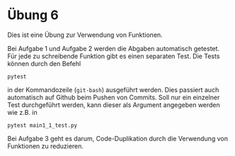 ﻿<!-- -*- coding: utf-8 -*- -->

# Übung 6

Dies ist eine Übung zur Verwendung von Funktionen.

Bei Aufgabe 1 und Aufgabe 2 werden die Abgaben automatisch getestet. 
Für jede zu schreibende Funktion gibt es einen separaten Test.
Die Tests können durch den Befehl

```
pytest
```

in der Kommandozeile (`git-bash`) ausgeführt werden. Dies passiert auch
automatisch auf Github beim Pushen von Commits. Soll nur ein einzelner Test
durchgeführt werden, kann dieser als Argument angegeben werden wie z.B. in

```
pytest main1_1_test.py
```


Bei Aufgabe 3 geht es darum, Code-Duplikation durch die Verwendung von
Funktionen zu reduzieren.
